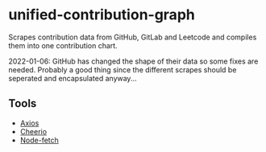 # unified-contribution-graph
Scrapes contribution data from GitHub, GitLab and Leetcode and compiles them into one contribution chart.

2022-01-06: GitHub has changed the shape of their data so some fixes are needed. Probably a good thing since the different scrapes should be seperated and encapsulated anyway...

## Tools
- [Axios](https://www.npmjs.com/package/axios)
- [Cheerio](https://www.npmjs.com/package/cheerio)
- [Node-fetch](https://www.npmjs.com/package/node-fetch)